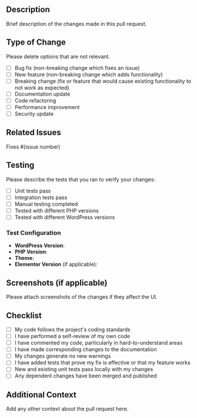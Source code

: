 ## Description

Brief description of the changes made in this pull request.

## Type of Change

Please delete options that are not relevant.

- [ ] Bug fix (non-breaking change which fixes an issue)
- [ ] New feature (non-breaking change which adds functionality)
- [ ] Breaking change (fix or feature that would cause existing functionality to not work as expected)
- [ ] Documentation update
- [ ] Code refactoring
- [ ] Performance improvement
- [ ] Security update

## Related Issues

Fixes #(issue number)

## Testing

Please describe the tests that you ran to verify your changes:

- [ ] Unit tests pass
- [ ] Integration tests pass
- [ ] Manual testing completed
- [ ] Tested with different PHP versions
- [ ] Tested with different WordPress versions

### Test Configuration

- **WordPress Version**: 
- **PHP Version**: 
- **Theme**: 
- **Elementor Version** (if applicable):

## Screenshots (if applicable)

Please attach screenshots of the changes if they affect the UI.

## Checklist

- [ ] My code follows the project's coding standards
- [ ] I have performed a self-review of my own code
- [ ] I have commented my code, particularly in hard-to-understand areas
- [ ] I have made corresponding changes to the documentation
- [ ] My changes generate no new warnings
- [ ] I have added tests that prove my fix is effective or that my feature works
- [ ] New and existing unit tests pass locally with my changes
- [ ] Any dependent changes have been merged and published

## Additional Context

Add any other context about the pull request here.